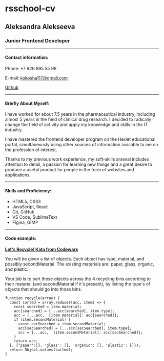 # rsschool-cv

## Aleksandra Alekseeva

### Junior Frontend Developer

***

#### Contact information:


Phone: +7 926 895 55 99

E-mail: kokosha117@gmail.com

[Github](https://github.com/Kokorushka)

***

#### Briefly About Myself:

I have worked for about 7.5 years in the pharmaceutical industry, including almost 5 years in the field of clinical drug research. I decided to radically change the field of activity and apply my knowledge and skills in the IT industry.

I have mastered the frontend developer program on the Hexlet educational portal, simultaneously using other sources of information available to me on the profession of interest.

Thanks to my previous work experience, my soft-skills arsenal includes attention to detail, a passion for learning new things and a great desire to produce a useful product for people in the form of websites and applications.

***

#### Skills and Proficiency:

*  HTML5, CSS3
*  JavaScript, React 
*  Git, GitHub
*  VS Code, SublimeText
*  Figma, GIMP

***

#### Code example:

[**Let's Recycle! Kata from Codewars**](https://www.codewars.com/kata/5b6db1acb118141f6b000060)

You will be given a list of objects. Each object has type, material, and possibly secondMaterial. The existing materials are: paper, glass, organic, and plastic.

Your job is to sort these objects across the 4 recycling bins according to their material (and secondMaterial if it's present), by listing the type's of objects that should go into those bins.

```
function recycle(array) {
  const sorted = array.reduce((acc, item) => {
    const searched = item.material;
    acc[searched] = [...acc[searched], item.type];
    acc = {...acc,  [item.material]: acc[searched]};
    if (item.secondMaterial) {
      const secSearched = item.secondMaterial;
      acc[secSearched] = [...acc[secSearched], item.type];
      acc = {...acc,  [item.secondMaterial]: acc[secSearched]};
    }
    return acc;
  }, {'paper':[], 'glass': [], 'organic': [], 'plastic': []});
  return Object.values(sorted);
}
```

